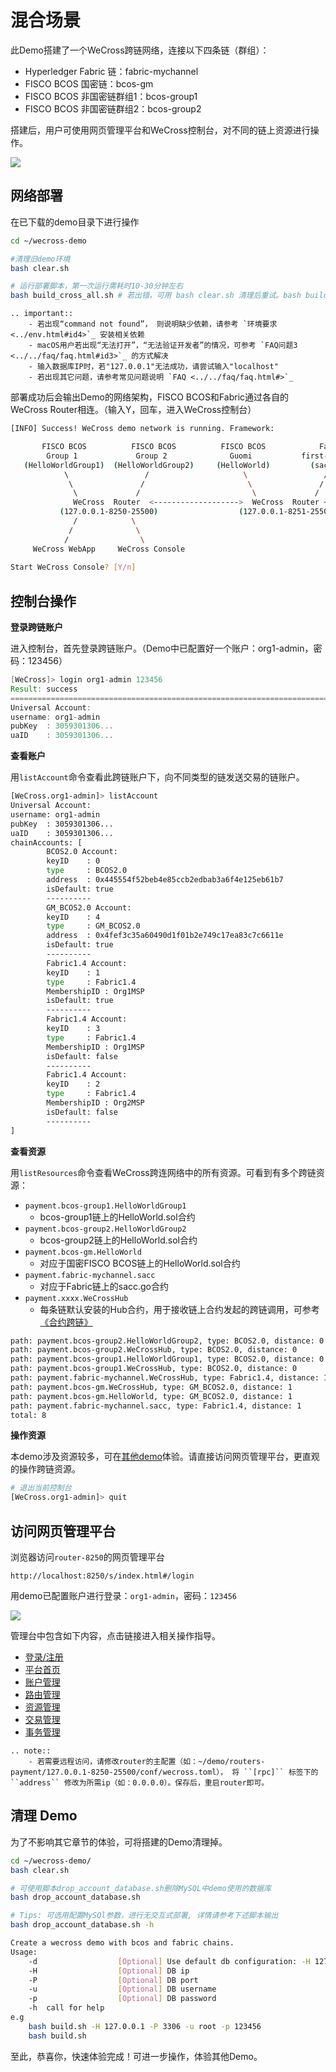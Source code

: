 # 混合场景

此Demo搭建了一个WeCross跨链网络，连接以下四条链（群组）：

* Hyperledger Fabric 链：fabric-mychannel
* FISCO BCOS 国密链：bcos-gm
* FISCO BCOS 非国密链群组1：bcos-group1
* FISCO BCOS 非国密链群组2：bcos-group2

搭建后，用户可使用网页管理平台和WeCross控制台，对不同的链上资源进行操作。

![](../../images/tutorial/demo_cross_all.png)

## 网络部署

在已下载的demo目录下进行操作

```bash
cd ~/wecross-demo

#清理旧demo环境
bash clear.sh

# 运行部署脚本，第一次运行需耗时10-30分钟左右
bash build_cross_all.sh # 若出错，可用 bash clear.sh 清理后重试。bash build.sh -h 可查看更多用法
```

```eval_rst
.. important::
    - 若出现“command not found”， 则说明缺少依赖，请参考 `环境要求 <../env.html#id4>`_ 安装相关依赖
    - macOS用户若出现“无法打开”，“无法验证开发者”的情况，可参考 `FAQ问题3 <../../faq/faq.html#id3>`_ 的方式解决
    - 输入数据库IP时，若"127.0.0.1"无法成功，请尝试输入"localhost"
    - 若出现其它问题，请参考常见问题说明 `FAQ <../../faq/faq.html#>`_
```

部署成功后会输出Demo的网络架构，FISCO BCOS和Fabric通过各自的WeCross Router相连。（输入Y，回车，进入WeCross控制台）

```bash
[INFO] Success! WeCross demo network is running. Framework:

       FISCO BCOS          FISCO BCOS          FISCO BCOS            Fabric
        Group 1             Group 2              Guomi           first-network
   (HelloWorldGroup1)  (HelloWorldGroup2)     (HelloWorld)         (sacc.go)
            \                 /                     \                 /
             \               /                       \               /
              \             /                         \             /
              WeCross  Router  <------------------->  WeCross  Router <----------> WeCross Account Manager
           (127.0.0.1-8250-25500)                  (127.0.0.1-8251-25501)             (127.0.0.1:8340)
              /            \
             /              \
            /                \
     WeCross WebApp     WeCross Console
     
Start WeCross Console? [Y/n]
```

## 控制台操作

**登录跨链账户**

进入控制台，首先登录跨链账户。（Demo中已配置好一个账户：org1-admin，密码：123456）

``` groovy
[WeCross]> login org1-admin 123456
Result: success
=============================================================================================
Universal Account:
username: org1-admin
pubKey  : 3059301306...
uaID    : 3059301306...
```

**查看账户**

用`listAccount`命令查看此跨链账户下，向不同类型的链发送交易的链账户。

```bash
[WeCross.org1-admin]> listAccount
Universal Account:
username: org1-admin
pubKey  : 3059301306...
uaID    : 3059301306...
chainAccounts: [
        BCOS2.0 Account:
        keyID    : 0
        type     : BCOS2.0
        address  : 0x445554f52beb4e85ccb2edbab3a6f4e125eb61b7
        isDefault: true
        ----------
        GM_BCOS2.0 Account:
        keyID    : 4
        type     : GM_BCOS2.0
        address  : 0x4fef3c35a60490d1f01b2e749c17ea83c7c6611e
        isDefault: true
        ----------
        Fabric1.4 Account:
        keyID    : 1
        type     : Fabric1.4
        MembershipID : Org1MSP
        isDefault: true
        ----------
        Fabric1.4 Account:
        keyID    : 3
        type     : Fabric1.4
        MembershipID : Org1MSP
        isDefault: false
        ----------
        Fabric1.4 Account:
        keyID    : 2
        type     : Fabric1.4
        MembershipID : Org2MSP
        isDefault: false
        ----------
]
```

**查看资源**

用`listResources`命令查看WeCross跨连网络中的所有资源。可看到有多个跨链资源：

* `payment.bcos-group1.HelloWorldGroup1`
  * bcos-group1链上的HelloWorld.sol合约
* `payment.bcos-group2.HelloWorldGroup2`
  * bcos-group2链上的HelloWorld.sol合约
* `payment.bcos-gm.HelloWorld`
  * 对应于国密FISCO BCOS链上的HelloWorld.sol合约
* `payment.fabric-mychannel.sacc`
  * 对应于Fabric链上的sacc.go合约
* `payment.xxxx.WeCrossHub`
  * 每条链默认安装的Hub合约，用于接收链上合约发起的跨链调用，可参考[《合约跨链》](../../dev/interchain.html)

```bash
path: payment.bcos-group2.HelloWorldGroup2, type: BCOS2.0, distance: 0
path: payment.bcos-group2.WeCrossHub, type: BCOS2.0, distance: 0
path: payment.bcos-group1.HelloWorldGroup1, type: BCOS2.0, distance: 0
path: payment.bcos-group1.WeCrossHub, type: BCOS2.0, distance: 0
path: payment.fabric-mychannel.WeCrossHub, type: Fabric1.4, distance: 1
path: payment.bcos-gm.WeCrossHub, type: GM_BCOS2.0, distance: 1
path: payment.bcos-gm.HelloWorld, type: GM_BCOS2.0, distance: 1
path: payment.fabric-mychannel.sacc, type: Fabric1.4, distance: 1
total: 8
```

**操作资源**

本demo涉及资源较多，可在[其他demo](./index.html)体验。请直接访问网页管理平台，更直观的操作跨链资源。

``` bash
# 退出当前控制台
[WeCross.org1-admin]> quit 
```

## 访问网页管理平台

浏览器访问`router-8250`的网页管理平台

``` url
http://localhost:8250/s/index.html#/login
```

用demo已配置账户进行登录：`org1-admin`，密码：`123456`

![](../../images/tutorial/page.png)

管理台中包含如下内容，点击链接进入相关操作指导。

* [登录/注册](../../manual/webApp.html#id11)
* [平台首页](../../manual/webApp.html#id12)
* [账户管理](../../manual/webApp.html#id13)
* [路由管理](../../manual/webApp.html#id14)
* [资源管理](../../manual/webApp.html#id15)
* [交易管理](../../manual/webApp.html#id16)
* [事务管理](../../manual/webApp.html#id17)

``` eval_rst
.. note::
    - 若需要远程访问，请修改router的主配置（如：~/demo/routers-payment/127.0.0.1-8250-25500/conf/wecross.toml）， 将 ``[rpc]`` 标签下的 ``address`` 修改为所需ip（如：0.0.0.0）。保存后，重启router即可。
```

## 清理 Demo

为了不影响其它章节的体验，可将搭建的Demo清理掉。

``` bash
cd ~/wecross-demo/
bash clear.sh

# 可使用脚本drop_account_database.sh删除MySQL中demo使用的数据库
bash drop_account_database.sh

# Tips: 可选用配置MySQl参数，进行无交互式部署, 详情请参考下述脚本输出
bash drop_account_database.sh -h

Create a wecross demo with bcos and fabric chains.
Usage:
    -d                  [Optional] Use default db configuration: -H 127.0.0.1 -P 3306 -u root -p 123456
    -H                  [Optional] DB ip
    -P                  [Optional] DB port
    -u                  [Optional] DB username
    -p                  [Optional] DB password
    -h  call for help
e.g
    bash build.sh -H 127.0.0.1 -P 3306 -u root -p 123456
    bash build.sh
```

至此，恭喜你，快速体验完成！可进一步操作，体验其他Demo。
